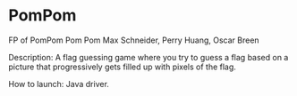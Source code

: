 # PomPom
FP of PomPom
Pom Pom
Max Schneider, Perry Huang, Oscar Breen

Description:
A flag guessing game where you try to guess a flag based on a picture that progressively gets filled up with pixels of the flag.

How to launch: 
Java driver.